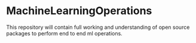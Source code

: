 # MachineLearningOperations
This repository will contain full working and understanding of open source packages to perform end to end ml operations.
